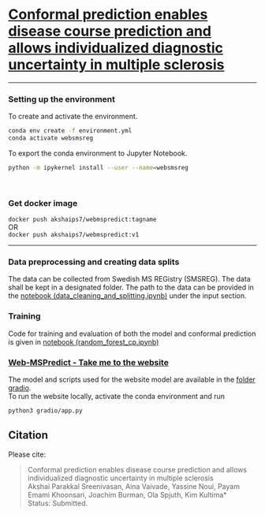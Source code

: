 # [Conformal prediction enables disease course prediction and allows individualized diagnostic uncertainty in multiple sclerosis](websitelink) <br>


---
### Setting up the environment
To create and activate the environment. <br>
```bash
conda env create -f environment.yml
conda activate websmsreg
```
To export the conda environment to Jupyter Notebook. <br>
```bash
python -m ipykernel install --user --name=websmsreg
```
<br>


### Get docker image
`docker push akshaips7/webmspredict:tagname`  
OR  
`docker push akshaips7/webmspredict:v1`  


---


### Data preprocessing and creating data splits
The data can be collected from Swedish MS REGistry (SMSREG). The data shall be kept in a designated folder. The path to the data can be provided in the [notebook (data_cleaning_and_splitting.ipynb)](scripts/data_cleaning_and_splitting.ipynb) under the input section.   <br>
### Training
Code for training and evaluation of both the model and conformal prediction is given in [notebook (random_forest_cp.ipynb)](scripts/random_forest_cp.ipynb) <br>
### [Web-MSPredict - Take me to the website](https://web-mspredict.serve.scilifelab.se/) <br>
The model and scripts used for the website model are available in the [folder gradio](gradio).<br>
To run the website locally, activate the conda environment and run

```bash
python3 gradio/app.py
```

## Citation
Please cite:<br>
>Conformal prediction enables disease course prediction and allows individualized diagnostic uncertainty in multiple sclerosis<br>
>Akshai Parakkal Sreenivasan, Aina Vaivade, Yassine Noui, Payam Emami Khoonsari, Joachim Burman, Ola Spjuth, Kim Kultima*<br>
>Status: Submitted.
